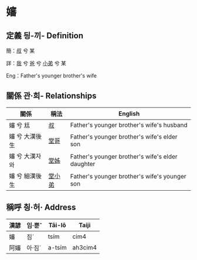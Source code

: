 # 嬸
## 定義 딍-끼- Definition
簡：[叔](member11.md) 兮 某

詳：[我](member1.md) 兮 [爸](member2.md) 兮 [小弟](member11.md) 兮 某

Eng：Father's younger brother's wife

## 關係 관·희- Relationships

關係 | 稱法 | English
--- | --- | --- 
嬸 兮 尪 | [叔](member11.md) | Father's younger brother's wife's husband
嬸 兮 大漢後生 | [堂哥](member73.md) | Father's younger brother's wife's elder son
嬸 兮 大漢자와 | [堂姊](member74.md) | Father's younger brother's wife's elder daughter
嬸 兮 細漢後生 | [堂小弟](member75.md) | Father's younger brother's wife's younger son


## 稱呼 칑·허· Address

漢諺 | 임·뿐ˆ | Tâi-lô | Taiji
--- | --- | --- | --- 
嬸 | 짐ˊ | tsím | cim4 
阿嬸 | 아·짐ˊ | a-tsím | ah3cim4 
